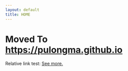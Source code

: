 ```yaml
---
layout: default
title: HOME
---
```



<h1> Moved To <a href="https://pulongma.github.io" target="blank">https://pulongma.github.io </a> </h1>

Relative link test: <a href="/_research/test.md" target="blank">See more.</a>

